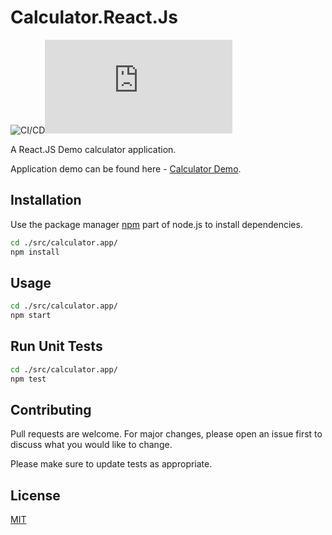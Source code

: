 # Calculator.React.Js
![CI/CD](https://github.com/sowens81/Calculator.React.Js/workflows/calculator_cicd/badge.svg)![License](https://img.shields.io/github/license/sowens81/Calculator.React.Js)

A React.JS Demo calculator application.

Application demo can be found here - [Calculator Demo](https://sowens81.github.io/Calculator.React.Js/).

## Installation

Use the package manager [npm](https://nodejs.org/en/) part of node.js to install dependencies.

```bash
cd ./src/calculator.app/ 
npm install

```

## Usage

```bash
cd ./src/calculator.app/ 
npm start
```

## Run Unit Tests

```bash
cd ./src/calculator.app/ 
npm test
```

## Contributing
Pull requests are welcome. For major changes, please open an issue first to discuss what you would like to change.

Please make sure to update tests as appropriate.

## License
[MIT](https://choosealicense.com/licenses/mit/)
